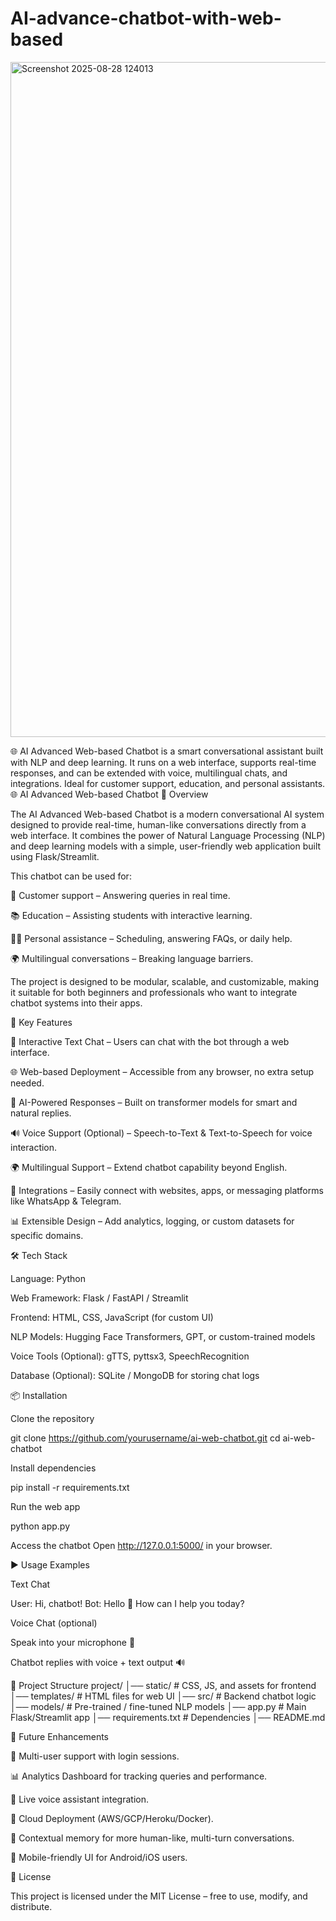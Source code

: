# AI-advance-chatbot-with-web-based

<img width="1920" height="1080" alt="Screenshot 2025-08-28 124013" src="https://github.com/user-attachments/assets/610d3761-9979-4053-9561-b26815e4e2f8" />

🌐 AI Advanced Web-based Chatbot is a smart conversational assistant built with NLP and deep learning. It runs on a web interface, supports real-time responses, and can be extended with voice, multilingual chats, and integrations. Ideal for customer support, education, and personal assistants.
🌐 AI Advanced Web-based Chatbot 📖 Overview

The AI Advanced Web-based Chatbot is a modern conversational AI system designed to provide real-time, human-like conversations directly from a web interface. It combines the power of Natural Language Processing (NLP) and deep learning models with a simple, user-friendly web application built using Flask/Streamlit.

This chatbot can be used for:

🛒 Customer support – Answering queries in real time.

📚 Education – Assisting students with interactive learning.

🧑‍💻 Personal assistance – Scheduling, answering FAQs, or daily help.

🌍 Multilingual conversations – Breaking language barriers.

The project is designed to be modular, scalable, and customizable, making it suitable for both beginners and professionals who want to integrate chatbot systems into their apps.

🚀 Key Features

💬 Interactive Text Chat – Users can chat with the bot through a web interface.

🌐 Web-based Deployment – Accessible from any browser, no extra setup needed.

🧠 AI-Powered Responses – Built on transformer models for smart and natural replies.

🔊 Voice Support (Optional) – Speech-to-Text & Text-to-Speech for voice interaction.

🌍 Multilingual Support – Extend chatbot capability beyond English.

🔌 Integrations – Easily connect with websites, apps, or messaging platforms like WhatsApp & Telegram.

📊 Extensible Design – Add analytics, logging, or custom datasets for specific domains.

🛠️ Tech Stack

Language: Python

Web Framework: Flask / FastAPI / Streamlit

Frontend: HTML, CSS, JavaScript (for custom UI)

NLP Models: Hugging Face Transformers, GPT, or custom-trained models

Voice Tools (Optional): gTTS, pyttsx3, SpeechRecognition

Database (Optional): SQLite / MongoDB for storing chat logs

📦 Installation

Clone the repository

git clone https://github.com/yourusername/ai-web-chatbot.git cd ai-web-chatbot

Install dependencies

pip install -r requirements.txt

Run the web app

python app.py

Access the chatbot Open http://127.0.0.1:5000/ in your browser.

▶️ Usage Examples

Text Chat

User: Hi, chatbot!
Bot: Hello 👋 How can I help you today?

Voice Chat (optional)

Speak into your microphone 🎤

Chatbot replies with voice + text output 🔊

📂 Project Structure project/ │── static/ # CSS, JS, and assets for frontend │── templates/ # HTML files for web UI │── src/ # Backend chatbot logic │── models/ # Pre-trained / fine-tuned NLP models │── app.py # Main Flask/Streamlit app │── requirements.txt # Dependencies │── README.md

🔮 Future Enhancements

🤝 Multi-user support with login sessions.

📊 Analytics Dashboard for tracking queries and performance.

🎤 Live voice assistant integration.

🚀 Cloud Deployment (AWS/GCP/Heroku/Docker).

🧠 Contextual memory for more human-like, multi-turn conversations.

📱 Mobile-friendly UI for Android/iOS users.

📜 License

This project is licensed under the MIT License – free to use, modify, and distribute.


